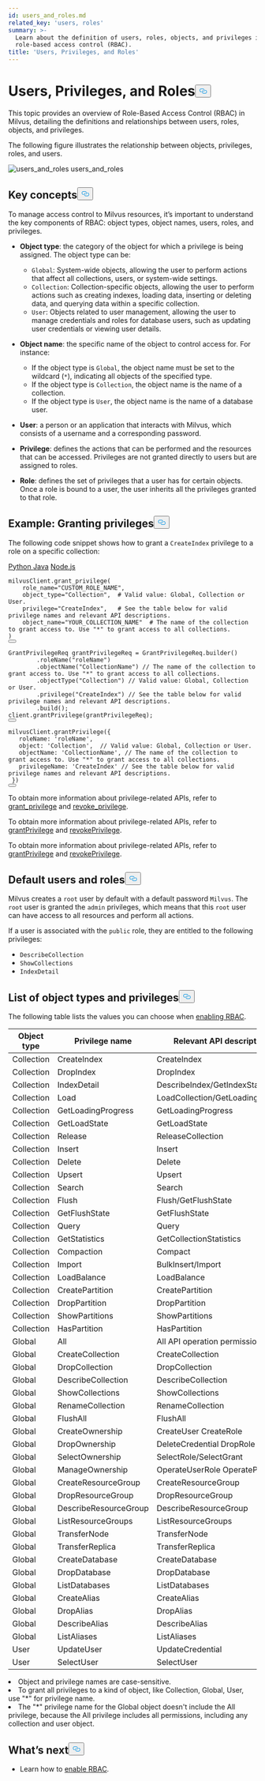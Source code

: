 ```yaml
---
id: users_and_roles.md
related_key: 'users, roles'
summary: >-
  Learn about the definition of users, roles, objects, and privileges in
  role-based access control (RBAC).
title: 'Users, Privileges, and Roles'
---
```

<h1 id="Users-Privileges-and-Roles" class="common-anchor-header">Users, Privileges, and Roles<button data-href="#Users-Privileges-and-Roles" class="anchor-icon" translate="no">
      <svg translate="no"
        aria-hidden="true"
        focusable="false"
        height="20"
        version="1.1"
        viewBox="0 0 16 16"
        width="16"
      >
        <path
          fill="#0092E4"
          fill-rule="evenodd"
          d="M4 9h1v1H4c-1.5 0-3-1.69-3-3.5S2.55 3 4 3h4c1.45 0 3 1.69 3 3.5 0 1.41-.91 2.72-2 3.25V8.59c.58-.45 1-1.27 1-2.09C10 5.22 8.98 4 8 4H4c-.98 0-2 1.22-2 2.5S3 9 4 9zm9-3h-1v1h1c1 0 2 1.22 2 2.5S13.98 12 13 12H9c-.98 0-2-1.22-2-2.5 0-.83.42-1.64 1-2.09V6.25c-1.09.53-2 1.84-2 3.25C6 11.31 7.55 13 9 13h4c1.45 0 3-1.69 3-3.5S14.5 6 13 6z"
        ></path>
      </svg>
    </button></h1><p>This topic provides an overview of Role-Based Access Control (RBAC) in Milvus, detailing the definitions and relationships between users, roles, objects, and privileges.</p>
<p>The following figure illustrates the relationship between objects, privileges, roles, and users.</p>
<p>
  <span class="img-wrapper">
    <img translate="no" src="/docs/v2.5.x/assets/users_and_roles.png" alt="users_and_roles" class="doc-image" id="users_and_roles" />
    <span>users_and_roles</span>
  </span>
</p>
<h2 id="Key-concepts" class="common-anchor-header">Key concepts<button data-href="#Key-concepts" class="anchor-icon" translate="no">
      <svg translate="no"
        aria-hidden="true"
        focusable="false"
        height="20"
        version="1.1"
        viewBox="0 0 16 16"
        width="16"
      >
        <path
          fill="#0092E4"
          fill-rule="evenodd"
          d="M4 9h1v1H4c-1.5 0-3-1.69-3-3.5S2.55 3 4 3h4c1.45 0 3 1.69 3 3.5 0 1.41-.91 2.72-2 3.25V8.59c.58-.45 1-1.27 1-2.09C10 5.22 8.98 4 8 4H4c-.98 0-2 1.22-2 2.5S3 9 4 9zm9-3h-1v1h1c1 0 2 1.22 2 2.5S13.98 12 13 12H9c-.98 0-2-1.22-2-2.5 0-.83.42-1.64 1-2.09V6.25c-1.09.53-2 1.84-2 3.25C6 11.31 7.55 13 9 13h4c1.45 0 3-1.69 3-3.5S14.5 6 13 6z"
        ></path>
      </svg>
    </button></h2><p>To manage access control to Milvus resources, it’s important to understand the key components of RBAC: object types, object names, users, roles, and privileges.</p>
<ul>
<li><p><strong>Object type</strong>: the category of the object for which a privilege is being assigned. The object type can be:</p>
<ul>
<li><code translate="no">Global</code>: System-wide objects, allowing the user to perform actions that affect all collections, users, or system-wide settings.</li>
<li><code translate="no">Collection</code>: Collection-specific objects, allowing the user to perform actions such as creating indexes, loading data, inserting or deleting data, and querying data within a specific collection.</li>
<li><code translate="no">User</code>: Objects related to user management, allowing the user to manage credentials and roles for database users, such as updating user credentials or viewing user details.</li>
</ul></li>
<li><p><strong>Object name</strong>: the specific name of the object to control access for. For instance:</p>
<ul>
<li>If the object type is <code translate="no">Global</code>, the object name must be set to the wildcard (<code translate="no">*</code>), indicating all objects of the specified type.</li>
<li>If the object type is <code translate="no">Collection</code>, the object name is the name of a collection.</li>
<li>If the object type is <code translate="no">User</code>, the object name is the name of a database user.</li>
</ul></li>
<li><p><strong>User</strong>: a person or an application that interacts with Milvus, which consists of a username and a corresponding password.</p></li>
<li><p><strong>Privilege</strong>: defines the actions that can be performed and the resources that can be accessed. Privileges are not granted directly to users but are assigned to roles.</p></li>
<li><p><strong>Role</strong>: defines the set of privileges that a user has for certain objects. Once a role is bound to a user, the user inherits all the privileges granted to that role.</p></li>
</ul>
<h2 id="Example-Granting-privileges" class="common-anchor-header">Example: Granting privileges<button data-href="#Example-Granting-privileges" class="anchor-icon" translate="no">
      <svg translate="no"
        aria-hidden="true"
        focusable="false"
        height="20"
        version="1.1"
        viewBox="0 0 16 16"
        width="16"
      >
        <path
          fill="#0092E4"
          fill-rule="evenodd"
          d="M4 9h1v1H4c-1.5 0-3-1.69-3-3.5S2.55 3 4 3h4c1.45 0 3 1.69 3 3.5 0 1.41-.91 2.72-2 3.25V8.59c.58-.45 1-1.27 1-2.09C10 5.22 8.98 4 8 4H4c-.98 0-2 1.22-2 2.5S3 9 4 9zm9-3h-1v1h1c1 0 2 1.22 2 2.5S13.98 12 13 12H9c-.98 0-2-1.22-2-2.5 0-.83.42-1.64 1-2.09V6.25c-1.09.53-2 1.84-2 3.25C6 11.31 7.55 13 9 13h4c1.45 0 3-1.69 3-3.5S14.5 6 13 6z"
        ></path>
      </svg>
    </button></h2><p>The following code snippet shows how to grant a <code translate="no">CreateIndex</code> privilege to a role on a specific collection:</p>
<div class="multipleCode">
    <a href="#python">Python </a>
    <a href="#java">Java</a>
    <a href="#javascript">Node.js</a>
</div>
<pre><code translate="no" class="language-python">milvusClient.grant_privilege(
    role_name=<span class="hljs-string">&quot;CUSTOM_ROLE_NAME&quot;</span>,
    object_type=<span class="hljs-string">&quot;Collection&quot;</span>,  <span class="hljs-comment"># Valid value: Global, Collection or User.</span>
    privilege=<span class="hljs-string">&quot;CreateIndex&quot;</span>,   <span class="hljs-comment"># See the table below for valid privilege names and relevant API descriptions.</span>
    object_name=<span class="hljs-string">&quot;YOUR_COLLECTION_NAME&quot;</span>  <span class="hljs-comment"># The name of the collection to grant access to. Use &quot;*&quot; to grant access to all collections.</span>
)
<button class="copy-code-btn"></button></code></pre>
<pre><code translate="no" class="language-java"><span class="hljs-type">GrantPrivilegeReq</span> <span class="hljs-variable">grantPrivilegeReq</span> <span class="hljs-operator">=</span> GrantPrivilegeReq.builder()
        .roleName(<span class="hljs-string">&quot;roleName&quot;</span>)
        .objectName(<span class="hljs-string">&quot;CollectionName&quot;</span>) <span class="hljs-comment">// The name of the collection to grant access to. Use &quot;*&quot; to grant access to all collections.</span>
        .objectType(<span class="hljs-string">&quot;Collection&quot;</span>) <span class="hljs-comment">// Valid value: Global, Collection or User.</span>
        .privilege(<span class="hljs-string">&quot;CreateIndex&quot;</span>) <span class="hljs-comment">// See the table below for valid privilege names and relevant API descriptions.</span>
        .build();
client.grantPrivilege(grantPrivilegeReq);
<button class="copy-code-btn"></button></code></pre>
<pre><code translate="no" class="language-javascript">milvusClient.grantPrivilege({
   roleName: <span class="hljs-string">&#x27;roleName&#x27;</span>,
   <span class="hljs-built_in">object</span>: <span class="hljs-string">&#x27;Collection&#x27;</span>,  <span class="hljs-comment">// Valid value: Global, Collection or User.</span>
   objectName: <span class="hljs-string">&#x27;CollectionName&#x27;</span>, <span class="hljs-comment">// The name of the collection to grant access to. Use &quot;*&quot; to grant access to all collections.</span>
   privilegeName: <span class="hljs-string">&#x27;CreateIndex&#x27;</span> <span class="hljs-comment">// See the table below for valid privilege names and relevant API descriptions.</span>
 })
<button class="copy-code-btn"></button></code></pre>
<div class="language-python">
<p>To obtain more information about privilege-related APIs, refer to <a href="https://milvus.io/api-reference/pymilvus/v2.4.x/MilvusClient/Authentication/grant_privilege.md">grant_privilege</a> and <a href="https://milvus.io/api-reference/pymilvus/v2.4.x/MilvusClient/Authentication/revoke_privileges.md">revoke_privilege</a>.</p>
</div>
<div class="language-java">
<p>To obtain more information about privilege-related APIs, refer to <a href="https://milvus.io/api-reference/java/v2.4.x/v2/Authentication/grantPrivilege.md">grantPrivilege</a> and <a href="https://milvus.io/api-reference/java/v2.4.x/v2/Authentication/revokePrivilege.md">revokePrivilege</a>.</p>
</div>
<div class="language-javascript">
<p>To obtain more information about privilege-related APIs, refer to <a href="https://milvus.io/api-reference/node/v2.4.x/Authentication/grantPrivilege.md">grantPrivilege</a> and <a href="https://milvus.io/api-reference/node/v2.4.x/Authentication/revokePrivilege.md">revokePrivilege</a>.</p>
</div>
<h2 id="Default-users-and-roles" class="common-anchor-header">Default users and roles<button data-href="#Default-users-and-roles" class="anchor-icon" translate="no">
      <svg translate="no"
        aria-hidden="true"
        focusable="false"
        height="20"
        version="1.1"
        viewBox="0 0 16 16"
        width="16"
      >
        <path
          fill="#0092E4"
          fill-rule="evenodd"
          d="M4 9h1v1H4c-1.5 0-3-1.69-3-3.5S2.55 3 4 3h4c1.45 0 3 1.69 3 3.5 0 1.41-.91 2.72-2 3.25V8.59c.58-.45 1-1.27 1-2.09C10 5.22 8.98 4 8 4H4c-.98 0-2 1.22-2 2.5S3 9 4 9zm9-3h-1v1h1c1 0 2 1.22 2 2.5S13.98 12 13 12H9c-.98 0-2-1.22-2-2.5 0-.83.42-1.64 1-2.09V6.25c-1.09.53-2 1.84-2 3.25C6 11.31 7.55 13 9 13h4c1.45 0 3-1.69 3-3.5S14.5 6 13 6z"
        ></path>
      </svg>
    </button></h2><p>Milvus creates a <code translate="no">root</code> user by default with a default password <code translate="no">Milvus</code>. The <code translate="no">root</code> user is granted the <code translate="no">admin</code> privileges, which means that this <code translate="no">root</code> user can have access to all resources and perform all actions.</p>
<p>If a user is associated with the <code translate="no">public</code> role, they are entitled to the following privileges:</p>
<ul>
<li><code translate="no">DescribeCollection</code></li>
<li><code translate="no">ShowCollections</code></li>
<li><code translate="no">IndexDetail</code></li>
</ul>
<h2 id="List-of-object-types-and-privileges" class="common-anchor-header">List of object types and privileges<button data-href="#List-of-object-types-and-privileges" class="anchor-icon" translate="no">
      <svg translate="no"
        aria-hidden="true"
        focusable="false"
        height="20"
        version="1.1"
        viewBox="0 0 16 16"
        width="16"
      >
        <path
          fill="#0092E4"
          fill-rule="evenodd"
          d="M4 9h1v1H4c-1.5 0-3-1.69-3-3.5S2.55 3 4 3h4c1.45 0 3 1.69 3 3.5 0 1.41-.91 2.72-2 3.25V8.59c.58-.45 1-1.27 1-2.09C10 5.22 8.98 4 8 4H4c-.98 0-2 1.22-2 2.5S3 9 4 9zm9-3h-1v1h1c1 0 2 1.22 2 2.5S13.98 12 13 12H9c-.98 0-2-1.22-2-2.5 0-.83.42-1.64 1-2.09V6.25c-1.09.53-2 1.84-2 3.25C6 11.31 7.55 13 9 13h4c1.45 0 3-1.69 3-3.5S14.5 6 13 6z"
        ></path>
      </svg>
    </button></h2><p>The following table lists the values you can choose when <a href="/docs/it/rbac.md">enabling RBAC</a>.</p>
<table>
<thead>
<tr><th>Object type</th><th>Privilege name</th><th>Relevant API description on the client side</th></tr>
</thead>
<tbody>
<tr><td>Collection</td><td>CreateIndex</td><td>CreateIndex</td></tr>
<tr><td>Collection</td><td>DropIndex</td><td>DropIndex</td></tr>
<tr><td>Collection</td><td>IndexDetail</td><td>DescribeIndex/GetIndexState/GetIndexBuildProgress</td></tr>
<tr><td>Collection</td><td>Load</td><td>LoadCollection/GetLoadingProgress/GetLoadState</td></tr>
<tr><td>Collection</td><td>GetLoadingProgress</td><td>GetLoadingProgress</td></tr>
<tr><td>Collection</td><td>GetLoadState</td><td>GetLoadState</td></tr>
<tr><td>Collection</td><td>Release</td><td>ReleaseCollection</td></tr>
<tr><td>Collection</td><td>Insert</td><td>Insert</td></tr>
<tr><td>Collection</td><td>Delete</td><td>Delete</td></tr>
<tr><td>Collection</td><td>Upsert</td><td>Upsert</td></tr>
<tr><td>Collection</td><td>Search</td><td>Search</td></tr>
<tr><td>Collection</td><td>Flush</td><td>Flush/GetFlushState</td></tr>
<tr><td>Collection</td><td>GetFlushState</td><td>GetFlushState</td></tr>
<tr><td>Collection</td><td>Query</td><td>Query</td></tr>
<tr><td>Collection</td><td>GetStatistics</td><td>GetCollectionStatistics</td></tr>
<tr><td>Collection</td><td>Compaction</td><td>Compact</td></tr>
<tr><td>Collection</td><td>Import</td><td>BulkInsert/Import</td></tr>
<tr><td>Collection</td><td>LoadBalance</td><td>LoadBalance</td></tr>
<tr><td>Collection</td><td>CreatePartition</td><td>CreatePartition</td></tr>
<tr><td>Collection</td><td>DropPartition</td><td>DropPartition</td></tr>
<tr><td>Collection</td><td>ShowPartitions</td><td>ShowPartitions</td></tr>
<tr><td>Collection</td><td>HasPartition</td><td>HasPartition</td></tr>
<tr><td>Global</td><td>All</td><td>All API operation permissions in this table</td></tr>
<tr><td>Global</td><td>CreateCollection</td><td>CreateCollection</td></tr>
<tr><td>Global</td><td>DropCollection</td><td>DropCollection</td></tr>
<tr><td>Global</td><td>DescribeCollection</td><td>DescribeCollection</td></tr>
<tr><td>Global</td><td>ShowCollections</td><td>ShowCollections</td></tr>
<tr><td>Global</td><td>RenameCollection</td><td>RenameCollection</td></tr>
<tr><td>Global</td><td>FlushAll</td><td>FlushAll</td></tr>
<tr><td>Global</td><td>CreateOwnership</td><td>CreateUser CreateRole</td></tr>
<tr><td>Global</td><td>DropOwnership</td><td>DeleteCredential DropRole</td></tr>
<tr><td>Global</td><td>SelectOwnership</td><td>SelectRole/SelectGrant</td></tr>
<tr><td>Global</td><td>ManageOwnership</td><td>OperateUserRole OperatePrivilege</td></tr>
<tr><td>Global</td><td>CreateResourceGroup</td><td>CreateResourceGroup</td></tr>
<tr><td>Global</td><td>DropResourceGroup</td><td>DropResourceGroup</td></tr>
<tr><td>Global</td><td>DescribeResourceGroup</td><td>DescribeResourceGroup</td></tr>
<tr><td>Global</td><td>ListResourceGroups</td><td>ListResourceGroups</td></tr>
<tr><td>Global</td><td>TransferNode</td><td>TransferNode</td></tr>
<tr><td>Global</td><td>TransferReplica</td><td>TransferReplica</td></tr>
<tr><td>Global</td><td>CreateDatabase</td><td>CreateDatabase</td></tr>
<tr><td>Global</td><td>DropDatabase</td><td>DropDatabase</td></tr>
<tr><td>Global</td><td>ListDatabases</td><td>ListDatabases</td></tr>
<tr><td>Global</td><td>CreateAlias</td><td>CreateAlias</td></tr>
<tr><td>Global</td><td>DropAlias</td><td>DropAlias</td></tr>
<tr><td>Global</td><td>DescribeAlias</td><td>DescribeAlias</td></tr>
<tr><td>Global</td><td>ListAliases</td><td>ListAliases</td></tr>
<tr><td>User</td><td>UpdateUser</td><td>UpdateCredential</td></tr>
<tr><td>User</td><td>SelectUser</td><td>SelectUser</td></tr>
</tbody>
</table>
<div class="alert note">
<li>Object and privilege names are case-sensitive.</li>
<li>To grant all privileges to a kind of object, like Collection, Global, User, use "*" for privilege name. </li>
<li>The "*" privilege name for the Global object doesn't include the All privilege, because the All privilege includes all permissions, including any collection and user object.</li>
</div>
<h2 id="Whats-next" class="common-anchor-header">What’s next<button data-href="#Whats-next" class="anchor-icon" translate="no">
      <svg translate="no"
        aria-hidden="true"
        focusable="false"
        height="20"
        version="1.1"
        viewBox="0 0 16 16"
        width="16"
      >
        <path
          fill="#0092E4"
          fill-rule="evenodd"
          d="M4 9h1v1H4c-1.5 0-3-1.69-3-3.5S2.55 3 4 3h4c1.45 0 3 1.69 3 3.5 0 1.41-.91 2.72-2 3.25V8.59c.58-.45 1-1.27 1-2.09C10 5.22 8.98 4 8 4H4c-.98 0-2 1.22-2 2.5S3 9 4 9zm9-3h-1v1h1c1 0 2 1.22 2 2.5S13.98 12 13 12H9c-.98 0-2-1.22-2-2.5 0-.83.42-1.64 1-2.09V6.25c-1.09.53-2 1.84-2 3.25C6 11.31 7.55 13 9 13h4c1.45 0 3-1.69 3-3.5S14.5 6 13 6z"
        ></path>
      </svg>
    </button></h2><ul>
<li>Learn how to <a href="/docs/it/rbac.md">enable RBAC</a>.</li>
</ul>
